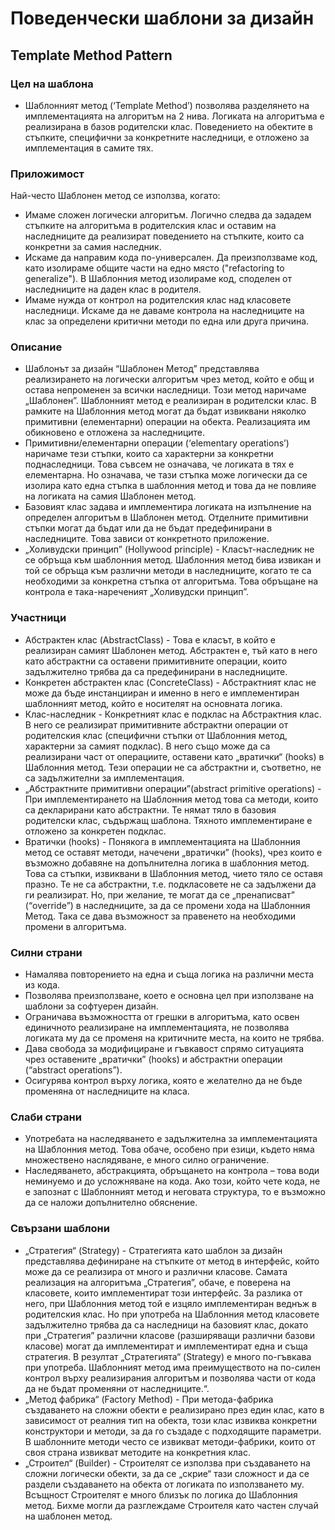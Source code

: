 #     Поведенчески шаблони за дизайн
##    Template Method Pattern
### Цел на шаблона
* Шаблонният метод (‘Template Method’) позволява разделянето на имплементацията на алгоритъм на 2 нива. Логиката на алгоритъма е реализирана в базов родителски клас. Поведението на обектите в стъпките, специфични за конкретните наследници, е отложено за имплементация в самите тях.

### Приложимост
Най-често Шаблонен метод се използва, когато:

*	Имаме сложен логически алгоритъм. Логично следва да зададем стъпките на алгоритъма в родителския клас и оставим на наследниците да реализират поведението на стъпките, които са конкретни за самия наследник.
*	Искаме да направим кода по-универсален. Да преизползваме код, като изолираме общите части на едно място ("refactoring to generalize"). В Шаблонния метод изолираме код, споделен от наследниците на даден клас в родителя.
*	Имаме нужда от контрол на родителския клас над класовете наследници. Искаме да не даваме контрола на наследниците на клас за определени критични методи по една или друга причина.

### Описание
* Шаблонът за дизайн “Шаблонен Метод” представлява реализирането на логически алгоритъм чрез метод, който е общ и остава непроменен за всички наследници. Този метод наричаме „Шаблонен”. Шаблонният метод е реализиран в родителски клас. В рамките на Шаблонния метод могат да бъдат извиквани няколко примитивни (елементарни) операции на обекта. Реализацията им обикновено е отложена за наследниците. 
* Примитивни/елементарни операции (‘elementary operations’) наричаме тези стъпки, които са характерни за конкретни поднаследници. Това съвсем не означава, че логиката в тях е елементарна. Но означава, че тази стъпка може логически да се изолира като една стъпка в шаблонния метод и това да не повлияе на логиката на самия Шаблонен метод. 
* Базовият клас задава и имплементира логиката на изпълнение на определен алгоритъм в Шаблонен метод. Отделните примитивни стъпки могат да бъдат или да не бъдат предефинирани в наследниците. Това зависи от конкретното приложение. 
* „Холивудски принцип” (Hollywood principle) -  Класът-наследник не се обръща към шаблонния метод. Шаблонния метод бива извикан и той се обръща към различни методи в наследниците, когато те са необходими за конкретна стъпка от алгоритъма. Това обръщане на контрола е така-нареченият „Холивудски принцип”.

###  Участници
* Абстрактен клас (AbstractClass) - Това е класът, в който е реализиран самият Шаблонен метод. Абстрактен е, тъй като в него като абстрактни са оставени примитивните операции, които задължително трябва да са предефинирани в наследниците.
* Конкретен абстрактен клас (ConcreteClass) -  Абстрактният клас не може да бъде инстанцииран и именно в него е имплементиран шаблонният метод, който е носителят на основната логика.
* Клас-наследник - Конкретният клас е подклас на Абстрактния клас. В него се реализират примитивните абстрактни операции от родителския клас (специфични стъпки от Шаблонния метод, характерни за самият подклас). В него също може да са реализирани част от операциите, оставени като „вратички“ (hooks) в Шаблонния метод. Тези операции не са абстрактни и, съответно, не са задължителни за имплементация. 
* „Абстрактните примитивни операции”(abstract primitive operations) - При имплементирането на Шаблонния метод това са методи, които са декларирани като абстрактни. Те нямат тяло в базовия родителски клас, съдържащ шаблона. Тяхното имплементиране е отложено за конкретен подклас. 
* Вратички (hooks) -  Понякога в имплементацията на Шаблонния метод се оставят методи, начечени „вратички” (hooks), чрез които е възможно добавяне на допълнителна логика в шаблонния метод. Това са стъпки, извиквани в Шаблонния метод, чието тяло се оставя празно. Те не са абстрактни, т.е. подкласовете не са задължени да ги реализират. Но, при желание, те могат да се „пренаписват” (“override”) в наследниците, за да се промени хода на Шаблонния Метод. Така се дава възможност за правенето на необходими промени в алгоритъма.

### Силни страни
*	Намалява повторението на една и съща логика на различни места из кода.
*	Позволява преизползване, което е основна цел при използване на шаблони за софтуерен дизайн.
*	Ограничава възможността от грешки в алгоритъма, като освен единичното реализиране на имплементацията, не позволява логиката му да се променя на критичните места, на които не трябва.
*	Дава свобода за модифициране и гъвкавост спрямо ситуацията чрез оставените „вратички” (hooks) и абстрактни операции (“abstract operations”).
*	Осигурява контрол върху логика, която е желателно да не бъде променяна от наследниците на класа.

### Слаби страни
*	Употребата на наследяването е задължителна за имплементацията на Шаблонния метод. Това обаче, особено при езици, където няма множествено наслядяване, е много силно ограничение. 
*	Наследяването, абстракцията, обръщането на контрола – това води неминуемо и до усложняване на кода. Ако този, който чете кода, не е запознат с Шаблонният метод и неговата структура, то е възможно да се наложи допълнително обяснение.

### Свързани шаблони
*	„Стратегия“ (Strategy) - Стратегията като шаблон за дизайн представлява дефиниране на стъпките от метод в интерфейс, който може да се реализира от много и различни класове. Самата реализация на алгоритъма „Стратегия”, обаче, е поверена на класовете, които имплементират този интерфейс. За разлика от него, при Шаблонния метод той е изцяло имплементиран веднъж в родителския клас. Но при употреба на Шаблонния метод класовете задължително трябва да са наследници на базовият клас, докато при „Стратегия” различни класове (разширяващи различни базови класове) могат да имплементират и имплементират една и съща стратегия. В резултат „Стратегията“ (Strategy) е много по-гъвкава при употреба. Шаблонният метод има преимуществото на по-силен контрол върху реализирания алгоритъм и позволява части от кода да не бъдат променяни от наследниците.“.
* „Метод фабрика“ (Factory Method) - При методa-фабрика създаването на сложни обекти е реализирано през един клас, като в зависимост от реалния тип на обекта, този клас извиква конкретни конструктори и  методи, за да го създаде с подходящите параметри. В шаблонните методи често се извикват методи-фабрики, които от своя страна извикват методите на конкретния клас.
* „Строител“ (Builder) - Строителят се използва при създаването на сложни логически обекти, за да се „скрие“ тази сложност и да се раздели създаването на обекта от логиката по използването му. Всъщност Строителят е много близък по логика до Шаблонния метод. Бихме могли да разглеждаме Строителя като частен случай на шаблонен метод.


